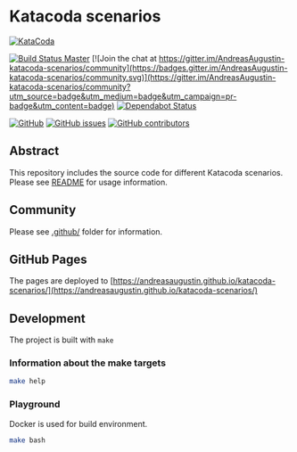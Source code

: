 # Katacoda scenarios

[![KataCoda](https://shields.katacoda.com/katacoda/andreasaugustin/count.svg)](https://www.katacoda.com/andreasaugustin "Get your profile on Katacoda.com")

[![Build Status Master](https://travis-ci.com/AndreasAugustin/katacoda-scenarios.svg?branch=master)](https://travis-ci.com/AndreasAugustin/katacoda-scenarios)
[![Join the chat at https://gitter.im/AndreasAugustin-katacoda-scenarios/community](https://badges.gitter.im/AndreasAugustin-katacoda-scenarios/community.svg)](https://gitter.im/AndreasAugustin-katacoda-scenarios/community?utm_source=badge&utm_medium=badge&utm_campaign=pr-badge&utm_content=badge)
[![Dependabot Status](https://api.dependabot.com/badges/status?host=github&repo=AndreasAugustin/katacoda-scenarios)](https://dependabot.com)

[![GitHub](https://img.shields.io/github/license/AndreasAugustin/katacoda-scenarios)](LICENSE)
[![GitHub issues](https://img.shields.io/github/issues/AndreasAugustin/katacoda-scenarios)](https://github.com/AndreasAugustin/katacoda-scenarios/issues)
[![GitHub contributors](https://img.shields.io/github/contributors/AndreasAugustin/katacoda-scenarios)](.github/CONTRIBUTING.md)

## Abstract

This repository includes the source code for different Katacoda scenarios.
Please see [README](doc/README.md) for usage information.

## Community

Please see [.github/](.github/) folder for information.

## GitHub Pages

The pages are deployed to [https://andreasaugustin.github.io/katacoda-scenarios/](https://andreasaugustin.github.io/katacoda-scenarios/)

## Development

The project is built with `make`

### Information about the make targets

```bash
make help
```

### Playground

Docker is used for build environment.

```bash
make bash
```
